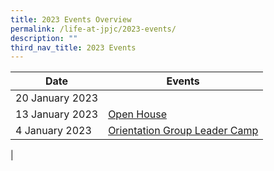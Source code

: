 ```yaml
---
title: 2023 Events Overview
permalink: /life-at-jpjc/2023-events/
description: ""
third_nav_title: 2023 Events
---
```

| Date | Events | 
| -------- | -------- |
|20 January 2023|
|13 January 2023 | [Open House](https://www.jpjc.moe.edu.sg/life-at-jpjc/2023-Events/openhouse/)|
|4 January 2023 | [Orientation Group Leader Camp](https://www.jpjc.moe.edu.sg/life-at-jpjc/2023-Events/OGLC/)|
|